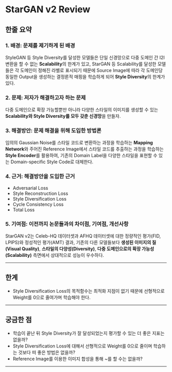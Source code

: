 # StarGAN v2 Review

## 한줄 요약
### 1. 배경: 문제를 제기하게 된 배경
StyleGAN 등 Style Diversity를 달성한 모델들은 단일 신경망으로 다중 도메인 간 I2I 변환을 할 수 없는 **Scalability**의 한계가 있고, StarGAN 등 Scalability를 달성한 모델들은 각 도메인이 정해진 라벨로 표시되기 때문에 Source Image에 따라 각 도메인당 동일한 Output을 생성하는 결정론적 매핑을 학습하게 되어 **Style Diversity**의 한계가 있다. 

### 2. 문제: 저자가 해결하고자 하는 문제
다중 도메인으로 확장 가능할뿐만 아니라 다양한 스타일의 이미지를 생성할 수 있는 **Scalability와 Style Diversity를 모두 갖춘 신경망**을 만들자.

### 3. 해결방안: 문제 해결을 위해 도입한 방법론
임의의 Gaussian Noise를 스타일 코드로 변환하는 과정을 학습하는 **Mapping Network**와 주어진 Reference Image에서 스타일 코드를 추출하는 과정을 학습하는 **Style Encoder**를 활용하여, 기존의 Domain Label을 다양한 스타일을 표현할 수 있는 Domain-specific Style Code로 대체한다.

### 4. 근거: 해결방안을 도입한 근거
- Adversarial Loss
- Style Reconstruction Loss
- Style Diversification Loss
- Cycle Consistency Loss
- Total Loss

### 5. 기여점: 이전까지 논문들과의 차이점, 기여점, 개선사항
StarGAN v2는 Celeb-HQ 데이터셋과 AFHQ 데이터셋에 대한 정량적인 평가(FID, LPIPS)와 정성적인 평가(AMT) 결과, 기존의 다른 모델들보다 **생성된 이미지의 질(Visual Quality)**, **스타일의 다양성(Diversity)**, **다중 도메인으로의 확장 가능성(Scalability)** 측면에서 상대적으로 성능이 우수하다.

---

## 한계
- Style Diversification Loss의 목적함수는 최적화 지점이 없기 때문에 선형적으로 Weight를 0으로 줄여가며 학습해야 한다.

---

## 궁금한 점
- 학습이 끝난 뒤 Style Diversity가 잘 달성되었는지 평가할 수 있는 더 좋은 지표는 없을까?
- Style Diversification Loss에 대해서 선형적으로 Weight를 0으로 줄이며 학습하는 것보다 떠 좋은 방법은 없을까?
- Reference Image를 이용한 이미지 합성을 통해 ~를 할 수는 없을까?

---